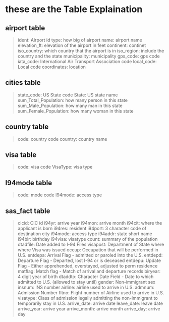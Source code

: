 # these are the Table Explaination

## airport table
> ident: Airport id
> type: how big of airport
> name: airport name
> elevation_ft: elevation of the airport in feet
> continent: continet
> iso_country: which country that the airport is in
> iso_region: include the country and the state
> municipality: municipality
> gps_code: gps code
> iata_code: International Air Transport Association code
> local_code: Local code
> coordinates: location


## cities table
> state_code: US State code
> State: US state name
> sum_Total_Population: how many person in this state
> sum_Male_Population: how many man in this state
> sum_Female_Population: how many woman in this state


## country table
> code: country code
> country: country name

## visa table
> code: visa code
> VisaType: visa type

## I94mode table
> code: mode code
> I94mode: access type

## sas_fact table
> cicid: CIC id
> i94yr: arrive year
> i94mon: arrive month
> i94cit: where the applicant is born
> i94res: resident
> i94port: 3 character code of destination city 
> i94mode: access type
> i94addr: state short name
> i94bir: birthday
> i94visa: visatype
> count: summary of the population
> dtadfile: Date added to I-94 Files
> visapost: Department of State where where Visa was issued
> occup: Occupation that will be performed in U.S.
> entdepa: Arrival Flag - admitted or paroled into the U.S.
> entdepd: Departure Flag - Departed, lost I-94 or is deceased
> entdepu: Update Flag - Either apprehended, overstayed, adjusted to perm residence
> matflag: Match flag - Match of arrival and departure records
> biryear: 4 digit year of birth
> dtaddto: Character Date Field - Date to which admitted to U.S. (allowed to stay until)
> gender: Non-immigrant sex
> insnum: INS number
> airline: airline used to arrive in U.S.
> admnum: Admission Number
> fltno: Flight number of Airline used to arrive in U.S. 
> visatype:  Class of admission legally admitting the non-immigrant to temporarily stay in U.S. 
> arrive_date: arrive date
> leave_date: leave date
> arrive_year: arrive year
> arrive_month: arrive month
> arrive_day: arrive day